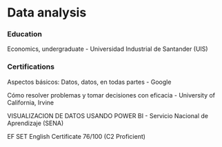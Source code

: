 # Data analysis

### Education
Economics, undergraduate - Universidad Industrial de Santander (UIS)

### Certifications

Aspectos básicos: Datos, datos, en todas partes - Google

Cómo resolver problemas y tomar decisiones con eficacia - University of California, Irvine

VISUALIZACION DE DATOS USANDO POWER BI - Servicio Nacional de Aprendizaje (SENA)

EF SET English Certificate 76/100 (C2 Proficient)

<script src="http://code.jquery.com/jquery-1.4.2.min.js"></script> <script> var x = document.getElementsByClassName("site-footer-credits"); setTimeout(() => { x[0].remove(); }, 10); </script>
